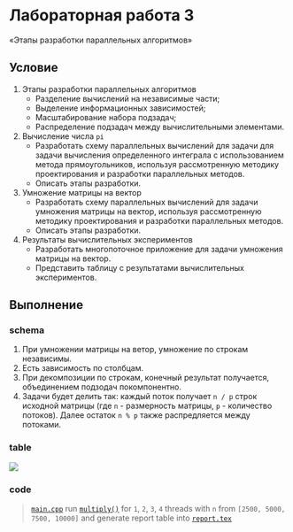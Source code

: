 # Лабораторная работа 3
«Этапы разработки параллельных алгоритмов»

## Условие
1. Этапы разработки параллельных алгоритмов
	* Разделение вычислений на независимые части;
	* Выделение информационных зависимостей;
	* Масштабирование набора подзадач;
	* Распределение подзадач между вычислительными элементами.
2. Вычисление числа `pi`
	* Разработать схему параллельных вычислений для задачи для задачи вычисления определенного интеграла с использованием метода прямоугольников, используя рассмотренную методику проектирования и разработки параллельных методов.
	* Описать этапы разработки.
3. Умножение матрицы на вектор
	* Разработать схему параллельных вычислений для задачи умножения матрицы на вектор, используя рассмотренную методику проектирования и разработки параллельных методов.
	* Описать этапы разработки.
4. Результаты вычислительных экспериментов
	* Разработать многопоточное приложение для задачи умножения матрицы на вектор.
	* Представить таблицу с результатами вычислительных экспериментов.

## Выполнение

### schema
1. При умножении матрицы на ветор, умножение по строкам независимы.
2. Есть зависимость по столбцам.
3. При декомпозиции по строкам, конечный результат получается, объединением подзодач покомпонентно.
4. Задачи будет делить так: каждый поток получает `n / p` строк исходной матрицы (где `n` - размерность матрицы, `p` - количество потоков). Далее остаток `n % p` также распредляется между потоками.

### table
![](http://res.cloudinary.com/dzsjwgjii/image/upload/v1493993352/ps3.png)

### code
> [`main.cpp`](https://github.com/Drapegnik/bsu/blob/master/programming/parallel-systems/lab3/main.cpp) run [`multiply()`](https://github.com/Drapegnik/bsu/blob/master/programming/parallel-systems/lab3/main.cpp#L33) for `1`, `2`, `3`, `4` threads with `n` from `[2500, 5000, 7500, 10000]` and generate report table into [`report.tex`](https://github.com/Drapegnik/bsu/blob/master/programming/parallel-systems/lab3/report.tex)